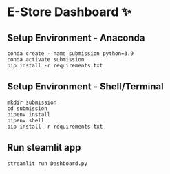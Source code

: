 # E-Store Dashboard ✨

## Setup Environment - Anaconda
```
conda create --name submission python=3.9
conda activate submission
pip install -r requirements.txt
```

## Setup Environment - Shell/Terminal
```
mkdir submission
cd submission
pipenv install
pipenv shell
pip install -r requirements.txt
```

## Run steamlit app
```
streamlit run Dashboard.py
```